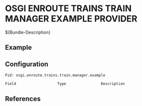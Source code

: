 # OSGI ENROUTE TRAINS TRAIN MANAGER EXAMPLE PROVIDER

${Bundle-Description}

## Example

## Configuration

	Pid: osgi.enroute.trains.train.manager.example
	
	Field					Type				Description
		
	
## References


